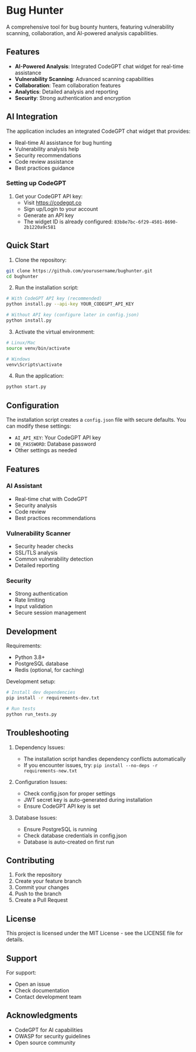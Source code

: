 # Bug Hunter

A comprehensive tool for bug bounty hunters, featuring vulnerability scanning, collaboration, and AI-powered analysis capabilities.

## Features

- **AI-Powered Analysis**: Integrated CodeGPT chat widget for real-time assistance
- **Vulnerability Scanning**: Advanced scanning capabilities
- **Collaboration**: Team collaboration features
- **Analytics**: Detailed analysis and reporting
- **Security**: Strong authentication and encryption

## AI Integration

The application includes an integrated CodeGPT chat widget that provides:

- Real-time AI assistance for bug hunting
- Vulnerability analysis help
- Security recommendations
- Code review assistance
- Best practices guidance

### Setting up CodeGPT

1. Get your CodeGPT API key:
   - Visit <https://codegpt.co>
   - Sign up/Login to your account
   - Generate an API key
   - The widget ID is already configured: `83b8e7bc-6f29-4501-8690-2b1220a9c581`

## Quick Start

1. Clone the repository:

```bash
git clone https://github.com/yourusername/bughunter.git
cd bughunter
```

2. Run the installation script:

```bash
# With CodeGPT API key (recommended)
python install.py --api-key YOUR_CODEGPT_API_KEY

# Without API key (configure later in config.json)
python install.py
```

3. Activate the virtual environment:

```bash
# Linux/Mac
source venv/bin/activate

# Windows
venv\Scripts\activate
```

4. Run the application:

```bash
python start.py
```

## Configuration

The installation script creates a `config.json` file with secure defaults. You can modify these settings:

- `AI_API_KEY`: Your CodeGPT API key
- `DB_PASSWORD`: Database password
- Other settings as needed

## Features

### AI Assistant

- Real-time chat with CodeGPT
- Security analysis
- Code review
- Best practices recommendations

### Vulnerability Scanner

- Security header checks
- SSL/TLS analysis
- Common vulnerability detection
- Detailed reporting

### Security

- Strong authentication
- Rate limiting
- Input validation
- Secure session management

## Development

Requirements:

- Python 3.8+
- PostgreSQL database
- Redis (optional, for caching)

Development setup:

```bash
# Install dev dependencies
pip install -r requirements-dev.txt

# Run tests
python run_tests.py
```

## Troubleshooting

1. Dependency Issues:
   - The installation script handles dependency conflicts automatically
   - If you encounter issues, try: `pip install --no-deps -r requirements-new.txt`

2. Configuration Issues:
   - Check config.json for proper settings
   - JWT secret key is auto-generated during installation
   - Ensure CodeGPT API key is set

3. Database Issues:
   - Ensure PostgreSQL is running
   - Check database credentials in config.json
   - Database is auto-created on first run

## Contributing

1. Fork the repository
2. Create your feature branch
3. Commit your changes
4. Push to the branch
5. Create a Pull Request

## License

This project is licensed under the MIT License - see the LICENSE file for details.

## Support

For support:

- Open an issue
- Check documentation
- Contact development team

## Acknowledgments

- CodeGPT for AI capabilities
- OWASP for security guidelines
- Open source community
